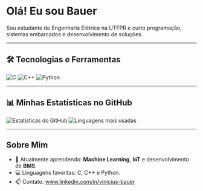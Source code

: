 # Olá! Eu sou Bauer

Sou estudante de Engenharia Elétrica na UTFPR e curto programação, sistemas embarcados e desenvolvimento de soluções.

---

## 🛠️ Tecnologias e Ferramentas
![C](https://img.shields.io/badge/C-A8B9CC?style=for-the-badge&logo=c&logoColor=white)
![C++](https://img.shields.io/badge/C%2B%2B-00599C?style=for-the-badge&logo=c%2B%2B&logoColor=white)
![Python](https://img.shields.io/badge/Python-3776AB?style=for-the-badge&logo=python&logoColor=white)

---

## 📊 Minhas Estatísticas no GitHub
![Estatísticas do GitHub](https://github-readme-stats.vercel.app/api?username=SeuUsuario&show_icons=true&theme=radical)
![Linguagens mais usadas](https://github-readme-stats.vercel.app/api/top-langs/?username=SeuUsuario&layout=compact&theme=radical)

---

## Sobre Mim
- 🌱 Atualmente aprendendo: **Machine Learning**, **IoT** e desenvolvimento de **BMS**.
- 💻 Linguagens favoritas: C, C++ e Python.
- 📫 Contato: www.linkedin.com/in/vinícius-bauer
